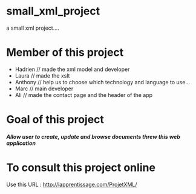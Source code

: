 # small_xml_project
a small xml project....

# Member of this project

* Hadrien // made the xml model and developer
* Laura // made the xslt
* Anthony // help us to choose which technology and language to use...
* Marc // main developer 
* Ali // made the contact page and the header of the app


# Goal of this project 

##### Allow user to create, update and browse documents threw this web application


# To consult this project online 

Use this URL : http://lapprentissage.com/ProjetXML/



